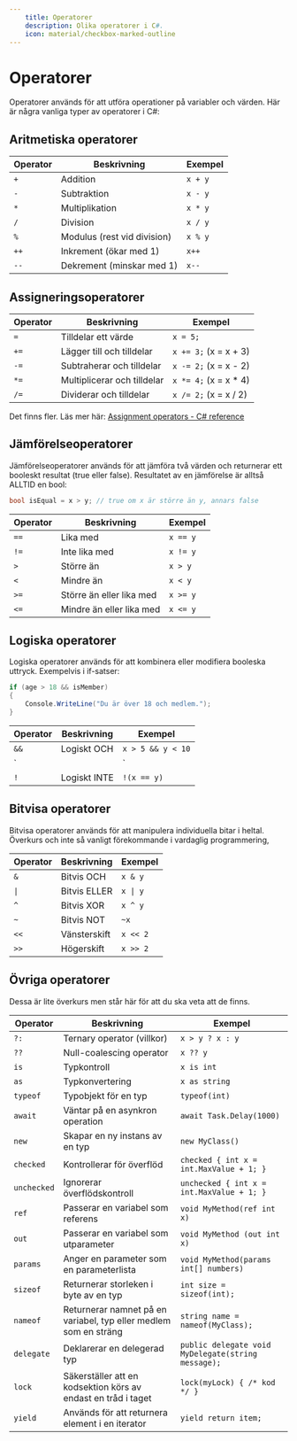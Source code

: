 ```yaml
---
    title: Operatorer
    description: Olika operatorer i C#.
    icon: material/checkbox-marked-outline
---
```


# Operatorer
Operatorer används för att utföra operationer på variabler och värden. Här är några vanliga typer av operatorer i C#:

## Aritmetiska operatorer
| Operator | Beskrivning               | Exempel       |
|----------|---------------------------|---------------|
| `+`      | Addition                  | `x + y`       |
| `-`      | Subtraktion               | `x - y`       |
| `*`      | Multiplikation            | `x * y`       |
| `/`      | Division                  | `x / y`       |
| `%`      | Modulus (rest vid division)| `x % y`       |
| `++`     | Inkrement (ökar med 1)    | `x++`         |
| `--`     | Dekrement (minskar med 1) | `x--`         |


## Assigneringsoperatorer
| Operator | Beskrivning               | Exempel       |
|----------|---------------------------|---------------|
| `=`      | Tilldelar ett värde       | `x = 5;`      |
| `+=`     | Lägger till och tilldelar | `x += 3;` (x = x + 3) |
| `-=`     | Subtraherar och tilldelar | `x -= 2;` (x = x - 2) |
| `*=`     | Multiplicerar och tilldelar | `x *= 4;` (x = x * 4) |
| `/=`     | Dividerar och tilldelar   | `x /= 2;` (x = x / 2) |

Det finns fler. Läs mer här: [Assignment operators - C# reference](https://learn.microsoft.com/en-us/dotnet/csharp/language-reference/language-specification/expressions#1221-assignment-operators)

## Jämförelseoperatorer
Jämförelseoperatorer används för att jämföra två värden och returnerar ett booleskt resultat (true eller false). Resultatet av en jämförelse är alltså ALLTID en bool:

```csharp
bool isEqual = x > y; // true om x är större än y, annars false
```

| Operator | Beskrivning               | Exempel       |
|----------|---------------------------|---------------|
| `==`     | Lika med                  | `x == y`     |
| `!=`     | Inte lika med             | `x != y`     |
| `>`      | Större än                 | `x > y`      |
| `<`      | Mindre än                 | `x < y`      |
| `>=`     | Större än eller lika med  | `x >= y`     |
| `<=`     | Mindre än eller lika med  | `x <= y`     |

## Logiska operatorer
Logiska operatorer används för att kombinera eller modifiera booleska uttryck.
Exempelvis i if-satser:
```csharp
if (age > 18 && isMember)
{
    Console.WriteLine("Du är över 18 och medlem.");
}
``` 

| Operator | Beskrivning               | Exempel       |
|----------|---------------------------|---------------|
| `&&`     | Logiskt OCH               | `x > 5 && y < 10` |
| `||`   | Logiskt ELLER             | `x < 5 || y > 10` |
| `!`      | Logiskt INTE              | `!(x == y)` |

## Bitvisa operatorer
Bitvisa operatorer används för att manipulera individuella bitar i heltal. Överkurs och inte så vanligt förekommande i vardaglig programmering,

| Operator | Beskrivning               | Exempel       |
|----------|---------------------------|---------------|
| `&`      | Bitvis OCH                | `x & y`       |
| `\|`     | Bitvis ELLER              | `x \| y`      |
| `^`      | Bitvis XOR                | `x ^ y`       |
| `~`      | Bitvis NOT                | `~x`          |
| `<<`     | Vänsterskift              | `x << 2`      |
| `>>`     | Högerskift                | `x >> 2`      |

## Övriga operatorer
Dessa är lite överkurs men står här för att du ska veta att de finns.

| Operator | Beskrivning               | Exempel       |
|----------|---------------------------|---------------|
| `?:`     | Ternary operator (villkor) | `x > y ? x : y` |
| `??`     | Null-coalescing operator   | `x ?? y`      |
| `is`     | Typkontroll               | `x is int`    |
| `as`     | Typkonvertering           | `x as string` |
| `typeof` | Typobjekt för en typ      | `typeof(int)` |
| `await`  | Väntar på en asynkron operation | `await Task.Delay(1000)` |
| `new`    | Skapar en ny instans av en typ | `new MyClass()` |
| `checked`| Kontrollerar för överflöd  | `checked { int x = int.MaxValue + 1; }` |
| `unchecked`| Ignorerar överflödskontroll | `unchecked { int x = int.MaxValue + 1; }` |
| `ref`    | Passerar en variabel som referens | `void MyMethod(ref int x)` |
| `out`    | Passerar en variabel som utparameter | `void MyMethod (out int x)` |
| `params` | Anger en parameter som en parameterlista | `void MyMethod(params int[] numbers)` |
| `sizeof` | Returnerar storleken i byte av en typ | `int size = sizeof(int);` |
| `nameof` | Returnerar namnet på en variabel, typ eller medlem som en sträng | `string name = nameof(MyClass);` |
| `delegate` | Deklarerar en delegerad typ | `public delegate void MyDelegate(string message);` |
| `lock`   | Säkerställer att en kodsektion körs av endast en tråd i taget | `lock(myLock) { /* kod */ }` |
| `yield`  | Används för att returnera element i en iterator | `yield return item;` |
